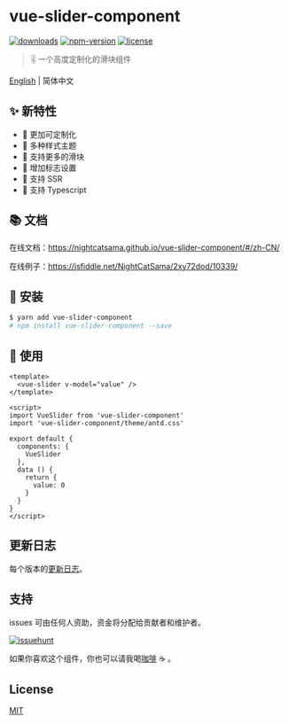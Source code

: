 # vue-slider-component

[![downloads](https://img.shields.io/npm/dm/vue-slider-component.svg)](https://www.npmjs.com/package/vue-slider-component)
[![npm-version](https://img.shields.io/npm/v/vue-slider-component.svg)](https://www.npmjs.com/package/vue-slider-component)
[![license](https://img.shields.io/npm/l/express.svg)]()

> 🎚 一个高度定制化的滑块组件

[English](https://github.com/NightCatSama/vue-slider-component/blob/master/README.md) | 简体中文

## ✨ 新特性
- 🍖 更加可定制化
- 👗 多种样式主题
- 🐳 支持更多的滑块
- 📌 增加标志设置
- 🎉 支持 SSR
- 🍒 支持 Typescript

## 📚 文档

在线文档：<https://nightcatsama.github.io/vue-slider-component/#/zh-CN/>

在线例子：<https://jsfiddle.net/NightCatSama/2xy72dod/10339/>


## 🎯 安装
```bash
$ yarn add vue-slider-component
# npm install vue-slider-component --save
```


## 🚀 使用
```vue
<template>
  <vue-slider v-model="value" />
</template>

<script>
import VueSlider from 'vue-slider-component'
import 'vue-slider-component/theme/antd.css'

export default {
  components: {
    VueSlider
  },
  data () {
    return {
      value: 0
    }
  }
}
</script>
```

## 更新日志

每个版本的[更新日志](https://github.com/NightCatSama/vue-slider-component/blob/master/CHANGELOG.md)。

## 支持

issues 可由任何人资助，资金将分配给贡献者和维护者。

[![issuehunt](https://cdn.jsdelivr.net/gh/BoostIO/issuehunt-materials/v1/issuehunt-button-v1.svg)](https://issuehunt.io/r/NightCatSama/vue-slider-component)

如果你喜欢这个组件，你也可以请我喝[咖啡](https://imgchr.com/i/ErWs1J) ☕️ 。

## License

[MIT](https://github.com/NightCatSama/vue-slider-component/blob/master/LICENSE)